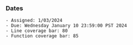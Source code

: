 ### Dates

    - Assigned: 1/03/2024
    - Due: Wednesday January 10 23:59:00 PST 2024
    - Line coverage bar: 80
    - Function coverage bar: 85

